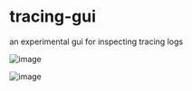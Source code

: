 # tracing-gui

an experimental gui for inspecting tracing logs

![image](https://user-images.githubusercontent.com/1136864/182003215-920448a6-9f48-4b86-b450-cbf093dd4af5.png)

![image](https://user-images.githubusercontent.com/1136864/182003220-c8ae84cd-07b2-4de5-b99e-bb983ec7c4c7.png)
